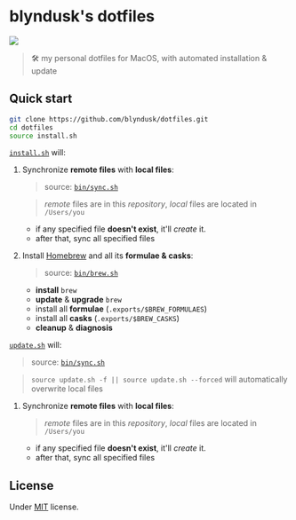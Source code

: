 # blyndusk's dotfiles

<p><a href="https://github.com/blyndusk/dotfiles/releases" alt="Release"><img src="https://img.shields.io/github/release/blyndusk/dotfiles.svg"></a></p>

> 🛠 my personal dotfiles for MacOS, with  automated installation & update

## Quick start

```bash
git clone https://github.com/blyndusk/dotfiles.git
cd dotfiles
source install.sh
```

[`install.sh`](https://github.com/blyndusk/dotfiles/blob/master/install.sh) will:

1. Synchronize **remote files** with **local files**:
    > source: [`bin/sync.sh`](https://github.com/blyndusk/dotfiles/blob/master/bin/sync.sh)

    > *remote* files are in this *repository*, *local* files are located in `/Users/you`
    - if any specified file **doesn't exist**, it'll *create* it.
    - after that, sync all specified files
2. Install [Homebrew](https://brew.sh/) and all its **formulae & casks**:
   > source: [`bin/brew.sh`](https://github.com/blyndusk/dotfiles/blob/master/bin/brew.sh)
    - **install** `brew`
    - **update** & **upgrade** `brew`
    - install all **formulae** (`.exports/$BREW_FORMULAES`)
    - install all **casks** (`.exports/$BREW_CASKS`)
    - **cleanup** & **diagnosis**

[`update.sh`](https://github.com/blyndusk/dotfiles/blob/master/update.sh) will:

> source: [`bin/sync.sh`](https://github.com/blyndusk/dotfiles/blob/master/bin/sync.sh)

> `source update.sh -f || source update.sh --forced` will automatically overwrite local files

1. Synchronize **remote files** with **local files**:
   > *remote* files are in this *repository*, *local* files are located in `/Users/you`
    - if any specified file **doesn't exist**, it'll *create* it.
    - after that, sync all specified files
  
## License

Under [MIT](https://github.com/blyndusk/dotfiles/blob/master/LICENSE) license.